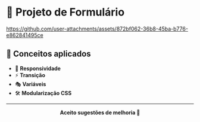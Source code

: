 # 📝 Projeto de Formulário

https://github.com/user-attachments/assets/872bf062-36b8-45ba-b776-e862841495ce

## 📌 Conceitos aplicados
- 🎨 **Responsividade**
- ⚡ **Transição**
- 🎭 **Variáveis**
- 🛠️ **Modularização CSS**

---

<p align="center"><strong>Aceito sugestões de melhoria 🚀</strong></p>
